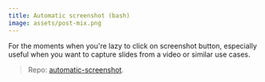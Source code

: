```yaml
---
title: Automatic screenshot (bash)
image: assets/post-mix.png
---
```

For the moments when you're lazy to click on screenshot button, especially useful when you want to capture slides from a video or similar use cases.

> Repo: [automatic-screenshot](https://github.com/inesucrvenom/bash-scripts/automatic-screenshot/).
